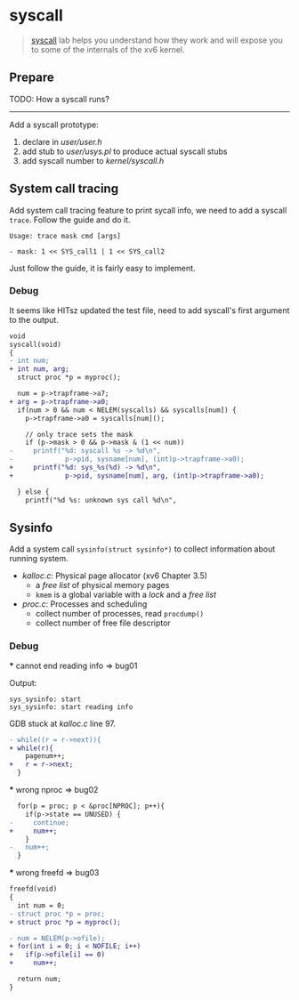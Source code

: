 # syscall

> [syscall](https://pdos.csail.mit.edu/6.S081/2021/labs/syscall.html) lab helps
> you understand how they work and will expose you to some of the internals of
> the xv6 kernel.

## Prepare

TODO: How a syscall runs?

---

Add a syscall prototype:
1. declare in *user/user.h*
2. add stub to *user/usys.pl* to produce actual syscall stubs
3. add syscall number to *kernel/syscall.h*

## System call tracing

Add system call tracing feature to print sycall info, we need to add a syscall
`trace`. Follow the guide and do it.

```
Usage: trace mask cmd [args]

- mask: 1 << SYS_call1 | 1 << SYS_call2
```

Just follow the guide, it is fairly easy to implement.

### Debug

It seems like HITsz updated the test file, need to add syscall's first argument
to the output.

```diff
void
syscall(void)
{
- int num;
+ int num, arg;
  struct proc *p = myproc();

  num = p->trapframe->a7;
+ arg = p->trapframe->a0;
  if(num > 0 && num < NELEM(syscalls) && syscalls[num]) {
    p->trapframe->a0 = syscalls[num]();

    // only trace sets the mask
    if (p->mask > 0 && p->mask & (1 << num))
-     printf("%d: syscall %s -> %d\n",
-             p->pid, sysname[num], (int)p->trapframe->a0);
+     printf("%d: sys_%s(%d) -> %d\n",
+             p->pid, sysname[num], arg, (int)p->trapframe->a0);

  } else {
    printf("%d %s: unknown sys call %d\n",
```

## Sysinfo

Add a system call `sysinfo(struct sysinfo*)` to collect information about
running system.

* *kalloc.c*: Physical page allocator (xv6 Chapter 3.5)
  * a *free list* of physical memory pages
  * `kmem` is a global variable with a *lock* and a *free list*
* *proc.c*: Processes and scheduling
  * collect number of processes, read `procdump()`
  * collect number of free file descriptor

### Debug

<b>*</b> cannot end reading info => bug01

Output:
```
sys_sysinfo: start
sys_sysinfo: start reading info
```

GDB stuck at *kalloc.c* line 97.

```diff
- while((r = r->next)){
+ while(r){
    pagenum++;
+   r = r->next;
  }
```

<b>*</b> wrong nproc => bug02

```diff
  for(p = proc; p < &proc[NPROC]; p++){
    if(p->state == UNUSED) {
-     continue;
+     num++;
    }
-   num++;
  }
```

<b>*</b> wrong freefd => bug03

```diff
freefd(void)
{
  int num = 0;
- struct proc *p = proc;
+ struct proc *p = myproc();

- num = NELEM(p->ofile);
+ for(int i = 0; i < NOFILE; i++)
+   if(p->ofile[i] == 0)
+     num++;

  return num;
}
```
